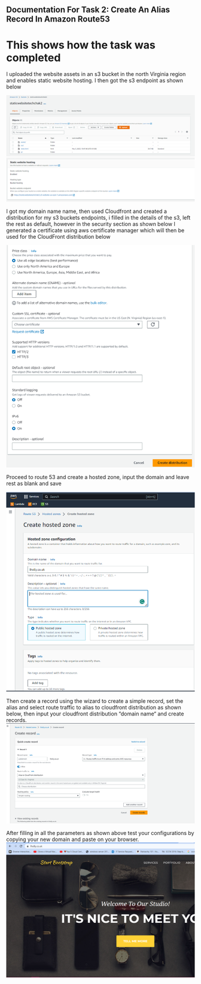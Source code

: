 ## Documentation For Task 2: Create An Alias Record In Amazon Route53
# This shows how the task was completed

 I uploaded the website assets in an s3 bucket in the north Virginia region and enables static website hosting. I then got the s3 endpoint as shown below

  ![1](https://github.com/Sholly45/TechChak-Projects/blob/9b32a24c9afe0e444de6c3ac86f264ee6a2f2a8f/Task-2/images/11.PNG)
  ![1](https://github.com/Sholly45/TechChak-Projects/blob/9b32a24c9afe0e444de6c3ac86f264ee6a2f2a8f/Task-2/images/2.PNG)

I got my domain name name, then used Cloudfront and created a distribution for my s3 buckets endpoints, i filled in the details of the s3, left the rest as default, however in the security section as shown below I generated a certificate using aws certificate manager which will then be used for the CloudFront distribution below 

![1](https://github.com/Sholly45/TechChak-Projects/blob/9b32a24c9afe0e444de6c3ac86f264ee6a2f2a8f/Task-2/images/3.PNG)

Proceed to route 53 and create a hosted zone, input the domain and leave rest as blank and save 

![1](https://github.com/Sholly45/TechChak-Projects/blob/9b32a24c9afe0e444de6c3ac86f264ee6a2f2a8f/Task-2/images/4.PNG)

Then create a record using the wizard to create a simple record, set the alias and select route traffic to alias to cloudfront distribution as shown below, then input your cloudfront distribution “domain name“ and create records.
![1](https://github.com/Sholly45/TechChak-Projects/blob/9b32a24c9afe0e444de6c3ac86f264ee6a2f2a8f/Task-2/images/5.PNG)
 

After filling in all the parameters as shown above test your configurations by copying your new domain and paste on your browser.
![1](https://github.com/Sholly45/TechChak-Projects/blob/9b32a24c9afe0e444de6c3ac86f264ee6a2f2a8f/Task-2/images/6.PNG)
